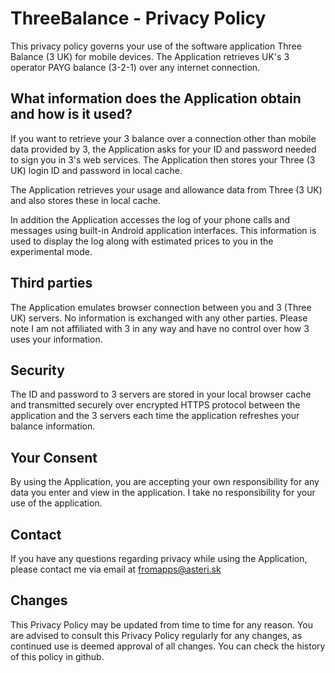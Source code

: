 # ThreeBalance - Privacy Policy
This privacy policy governs your use of the software application Three Balance (3 UK) for mobile devices. The Application retrieves UK's 3 operator PAYG balance (3-2-1) over any internet connection.

## What information does the Application obtain and how is it used?
If you want to retrieve your 3 balance over a connection other than mobile data provided by 3, the Application asks for your ID and password needed to sign you in 3's web services. The Application then stores your Three (3 UK) login ID and password in local cache.

The Application retrieves your usage and allowance data from Three (3 UK) and also stores these in local cache.

In addition the Application accesses the log of your phone calls and messages using built-in Android application interfaces. This information is used to display the log along with estimated prices to you in the experimental mode.

## Third parties
The Application emulates browser connection between you and 3 (Three UK) servers. No information is exchanged with any other parties. Please note I am not affiliated with 3 in any way and have no control over how 3 uses your information.

## Security
The ID and password to 3 servers are stored in your local browser cache and transmitted securely over encrypted HTTPS protocol between the application and the 3 servers each time the application refreshes your balance information.

## Your Consent
By using the Application, you are accepting your own responsibility for any data you enter and view in the application. I take no responsibility for your use of the application.

## Contact
If you have any questions regarding privacy while using the Application, please contact me via email at fromapps@asteri.sk

## Changes
This Privacy Policy may be updated from time to time for any reason. You are advised to consult this Privacy Policy regularly for any changes, as continued use is deemed approval of all changes. You can check the history of this policy in github.
